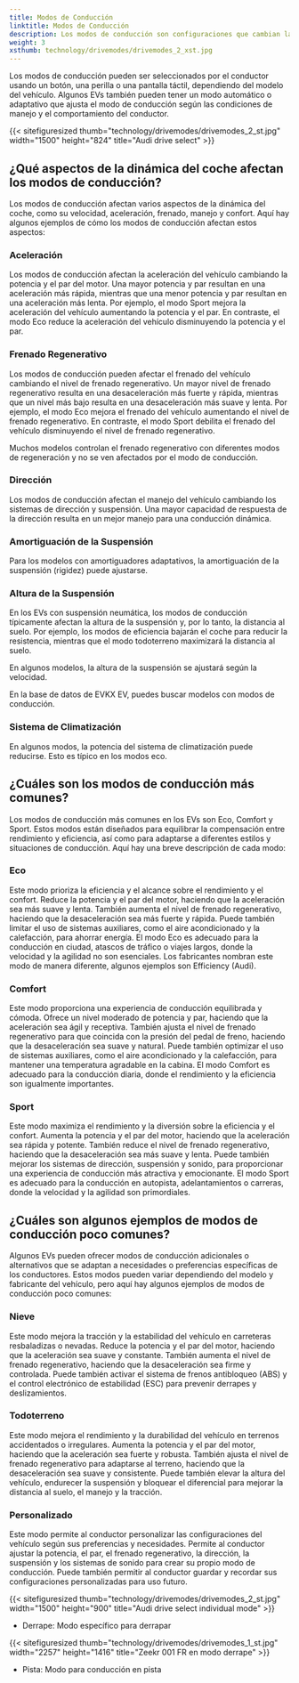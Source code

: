```yaml
---
title: Modos de Conducción
linktitle: Modos de Conducción
description: Los modos de conducción son configuraciones que cambian la forma en que opera un vehículo eléctrico (EV), como su aceleración, frenado, dirección, suspensión y frenado regenerativo.
weight: 3
xsthumb: technology/drivemodes/drivemodes_2_xst.jpg
---
```

<!-- markdownlint-disable MD033 -->

Los modos de conducción pueden ser seleccionados por el conductor usando un botón, una perilla o una pantalla táctil, dependiendo del modelo del vehículo. Algunos EVs también pueden tener un modo automático o adaptativo que ajusta el modo de conducción según las condiciones de manejo y el comportamiento del conductor.

{{< sitefiguresized thumb="technology/drivemodes/drivemodes_2_st.jpg" width="1500" height="824" title="Audi drive select" >}}

## ¿Qué aspectos de la dinámica del coche afectan los modos de conducción?

Los modos de conducción afectan varios aspectos de la dinámica del coche, como su velocidad, aceleración, frenado, manejo y confort. Aquí hay algunos ejemplos de cómo los modos de conducción afectan estos aspectos:

### Aceleración

Los modos de conducción afectan la aceleración del vehículo cambiando la potencia y el par del motor. Una mayor potencia y par resultan en una aceleración más rápida, mientras que una menor potencia y par resultan en una aceleración más lenta. Por ejemplo, el modo Sport mejora la aceleración del vehículo aumentando la potencia y el par. En contraste, el modo Eco reduce la aceleración del vehículo disminuyendo la potencia y el par.

### Frenado Regenerativo

Los modos de conducción pueden afectar el frenado del vehículo cambiando el nivel de frenado regenerativo. Un mayor nivel de frenado regenerativo resulta en una desaceleración más fuerte y rápida, mientras que un nivel más bajo resulta en una desaceleración más suave y lenta. Por ejemplo, el modo Eco mejora el frenado del vehículo aumentando el nivel de frenado regenerativo. En contraste, el modo Sport debilita el frenado del vehículo disminuyendo el nivel de frenado regenerativo.

Muchos modelos controlan el frenado regenerativo con diferentes modos de regeneración y no se ven afectados por el modo de conducción.

### Dirección

Los modos de conducción afectan el manejo del vehículo cambiando los sistemas de dirección y suspensión. Una mayor capacidad de respuesta de la dirección resulta en un mejor manejo para una conducción dinámica.

### Amortiguación de la Suspensión

Para los modelos con amortiguadores adaptativos, la amortiguación de la suspensión (rigidez) puede ajustarse.

### Altura de la Suspensión

En los EVs con suspensión neumática, los modos de conducción típicamente afectan la altura de la suspensión y, por lo tanto, la distancia al suelo. Por ejemplo, los modos de eficiencia bajarán el coche para reducir la resistencia, mientras que el modo todoterreno maximizará la distancia al suelo.

En algunos modelos, la altura de la suspensión se ajustará según la velocidad.

En la base de datos de EVKX EV, puedes buscar modelos con modos de conducción.

### Sistema de Climatización

En algunos modos, la potencia del sistema de climatización puede reducirse. Esto es típico en los modos eco.

## ¿Cuáles son los modos de conducción más comunes?

Los modos de conducción más comunes en los EVs son Eco, Comfort y Sport. Estos modos están diseñados para equilibrar la compensación entre rendimiento y eficiencia, así como para adaptarse a diferentes estilos y situaciones de conducción. Aquí hay una breve descripción de cada modo:

### Eco

Este modo prioriza la eficiencia y el alcance sobre el rendimiento y el confort. Reduce la potencia y el par del motor, haciendo que la aceleración sea más suave y lenta. También aumenta el nivel de frenado regenerativo, haciendo que la desaceleración sea más fuerte y rápida. Puede también limitar el uso de sistemas auxiliares, como el aire acondicionado y la calefacción, para ahorrar energía. El modo Eco es adecuado para la conducción en ciudad, atascos de tráfico o viajes largos, donde la velocidad y la agilidad no son esenciales. Los fabricantes nombran este modo de manera diferente, algunos ejemplos son Efficiency (Audi).

### Comfort

Este modo proporciona una experiencia de conducción equilibrada y cómoda. Ofrece un nivel moderado de potencia y par, haciendo que la aceleración sea ágil y receptiva. También ajusta el nivel de frenado regenerativo para que coincida con la presión del pedal de freno, haciendo que la desaceleración sea suave y natural. Puede también optimizar el uso de sistemas auxiliares, como el aire acondicionado y la calefacción, para mantener una temperatura agradable en la cabina. El modo Comfort es adecuado para la conducción diaria, donde el rendimiento y la eficiencia son igualmente importantes.

### Sport

Este modo maximiza el rendimiento y la diversión sobre la eficiencia y el confort. Aumenta la potencia y el par del motor, haciendo que la aceleración sea rápida y potente. También reduce el nivel de frenado regenerativo, haciendo que la desaceleración sea más suave y lenta. Puede también mejorar los sistemas de dirección, suspensión y sonido, para proporcionar una experiencia de conducción más atractiva y emocionante. El modo Sport es adecuado para la conducción en autopista, adelantamientos o carreras, donde la velocidad y la agilidad son primordiales.

## ¿Cuáles son algunos ejemplos de modos de conducción poco comunes?

Algunos EVs pueden ofrecer modos de conducción adicionales o alternativos que se adaptan a necesidades o preferencias específicas de los conductores. Estos modos pueden variar dependiendo del modelo y fabricante del vehículo, pero aquí hay algunos ejemplos de modos de conducción poco comunes:

### Nieve

Este modo mejora la tracción y la estabilidad del vehículo en carreteras resbaladizas o nevadas. Reduce la potencia y el par del motor, haciendo que la aceleración sea suave y constante. También aumenta el nivel de frenado regenerativo, haciendo que la desaceleración sea firme y controlada. Puede también activar el sistema de frenos antibloqueo (ABS) y el control electrónico de estabilidad (ESC) para prevenir derrapes y deslizamientos.

### Todoterreno

Este modo mejora el rendimiento y la durabilidad del vehículo en terrenos accidentados o irregulares. Aumenta la potencia y el par del motor, haciendo que la aceleración sea fuerte y robusta. También ajusta el nivel de frenado regenerativo para adaptarse al terreno, haciendo que la desaceleración sea suave y consistente. Puede también elevar la altura del vehículo, endurecer la suspensión y bloquear el diferencial para mejorar la distancia al suelo, el manejo y la tracción.

### Personalizado

Este modo permite al conductor personalizar las configuraciones del vehículo según sus preferencias y necesidades. Permite al conductor ajustar la potencia, el par, el frenado regenerativo, la dirección, la suspensión y los sistemas de sonido para crear su propio modo de conducción. Puede también permitir al conductor guardar y recordar sus configuraciones personalizadas para uso futuro.

{{< sitefiguresized thumb="technology/drivemodes/drivemodes_2_st.jpg" width="1500" height="900" title="Audi drive select individual mode" >}}

- Derrape: Modo específico para derrapar

{{< sitefiguresized thumb="technology/drivemodes/drivemodes_1_st.jpg" width="2257" height="1416" title="Zeekr 001 FR en modo derrape" >}}

- Pista: Modo para conducción en pista
